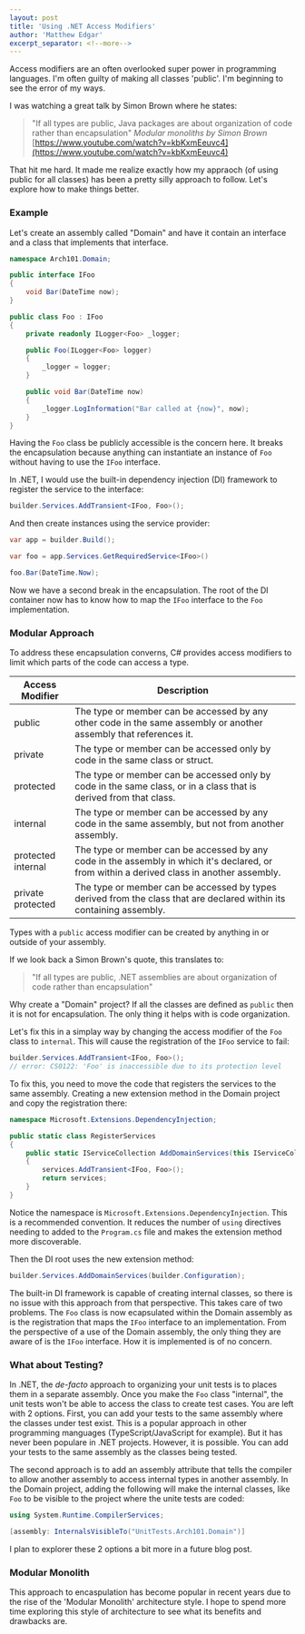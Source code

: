 ```yaml
---
layout: post
title: 'Using .NET Access Modifiers'
author: 'Matthew Edgar'
excerpt_separator: <!--more-->
---
```


Access modifiers are an often overlooked super power in programming languages. I'm often guilty of making all classes 'public'. I'm beginning to see the error of my ways.

<!--more-->

I was watching a great talk by Simon Brown where he states:

> "If all types are public, Java packages are about organization of code rather than encapsulation"
_Modular monoliths by Simon Brown_
[https://www.youtube.com/watch?v=kbKxmEeuvc4](https://www.youtube.com/watch?v=kbKxmEeuvc4)

That hit me hard. It made me realize exactly how my appraoch (of using public for all classes) has been a pretty silly approach to follow. Let's explore how to make things better.

### Example

Let's create an assembly called "Domain" and have it contain an interface and a class that implements that interface.

```csharp
namespace Arch101.Domain;

public interface IFoo
{
    void Bar(DateTime now);
}

public class Foo : IFoo
{
    private readonly ILogger<Foo> _logger;

    public Foo(ILogger<Foo> logger)
    {
        _logger = logger;
    }

    public void Bar(DateTime now)
    {
        _logger.LogInformation("Bar called at {now}", now);
    }
}
```

Having the `Foo` class be publicly accessible is the concern here. It breaks the encapsulation because anything can instantiate an instance of `Foo` without having to use the `IFoo` interface. 

In .NET, I would use the built-in dependency injection (DI) framework to register the service to the interface:

```csharp
builder.Services.AddTransient<IFoo, Foo>();
```

And then create instances using the service provider:

```csharp
var app = builder.Build();

var foo = app.Services.GetRequiredService<IFoo>()

foo.Bar(DateTime.Now);
```

Now we have a second break in the encapsulation. The root of the DI container now has to know how to map the `IFoo` interface to the `Foo` implementation. 

### Modular Approach

To address these encapsulation converns, C# provides access modifiers to limit which parts of the code can access a type. 

Access Modifier | Description
--------------- | -----------
public | The type or member can be accessed by any other code in the same assembly or another assembly that references it.
private | The type or member can be accessed only by code in the same class or struct.
protected | The type or member can be accessed only by code in the same class, or in a class that is derived from that class.
internal | The type or member can be accessed by any code in the same assembly, but not from another assembly.
protected internal | The type or member can be accessed by any code in the assembly in which it's declared, or from within a derived class in another assembly.
private protected | The type or member can be accessed by types derived from the class that are declared within its containing assembly.
 
Types with a `public` access modifier can be created by anything in or outside of your assembly. 

If we look back a Simon Brown's quote, this translates to:

> "If all types are public, .NET assemblies are about organization of code rather than encapsulation"

Why create a "Domain" project? If all the classes are defined as `public` then it is not for encapsulation. The only thing it helps with is code organization.

Let's fix this in a simplay way by changing the access modifier of the `Foo` class to `internal`. This will cause the registration of the `IFoo` service to fail:

```csharp
builder.Services.AddTransient<IFoo, Foo>(); 
// error: CS0122: 'Foo' is inaccessible due to its protection level
```

To fix this, you need to move the code that registers the services to the same assembly. Creating a new extension method in the Domain project and copy the registration there:

```csharp
namespace Microsoft.Extensions.DependencyInjection;

public static class RegisterServices
{
    public static IServiceCollection AddDomainServices(this IServiceCollection services)
    {
        services.AddTransient<IFoo, Foo>();
        return services;
    }
}
```

Notice the namespace is `Microsoft.Extensions.DependencyInjection`. This is a recommended convention. It reduces the number of `using` directives needing to added to the `Program.cs` file and makes the extension method more discoverable.

Then the DI root uses the new extension method:

```csharp
builder.Services.AddDomainServices(builder.Configuration);
```

The built-in DI framework is capable of creating internal classes, so there is no issue with this approach from that perspective. This takes care of two problems. The `Foo` class is now ecapsulated within the Domain assembly as is the registration that maps the `IFoo` interface to an implementation. From the perspective of a use of the Domain assembly, the only thing they are aware of is the `IFoo` interface. How it is implemented is of no concern. 

### What about Testing?

In .NET, the _de-facto_ approach to organizing your unit tests is to places them in a separate assembly. Once you make the `Foo` class "internal", the unit tests won't be able to access the class to create test cases. You are left with 2 options. First, you can add your tests to the same assembly where the classes under test exist. This is a popular approach in other programming manguages (TypeScript/JavaScript for example). But it has never been populare in .NET projects. However, it is possible. You can add your tests to the same assembly as the classes being tested.

The second approach is to add an assembly attribute that tells the compiler to allow another assembly to access internal types in another assembly. In the Domain project, adding the following will make the internal classes, like `Foo` to be visible to the project where the unite tests are coded:

```csharp
using System.Runtime.CompilerServices;

[assembly: InternalsVisibleTo("UnitTests.Arch101.Domain")]
```

I plan to explorer these 2 options a bit more in a future blog post.

### Modular Monolith

This approach to encaspulation has become popular in recent years due to the rise of the 'Modular Monolith' architecture style. I hope to spend more time exploring this style of architecture to see what its benefits and drawbacks are. 


